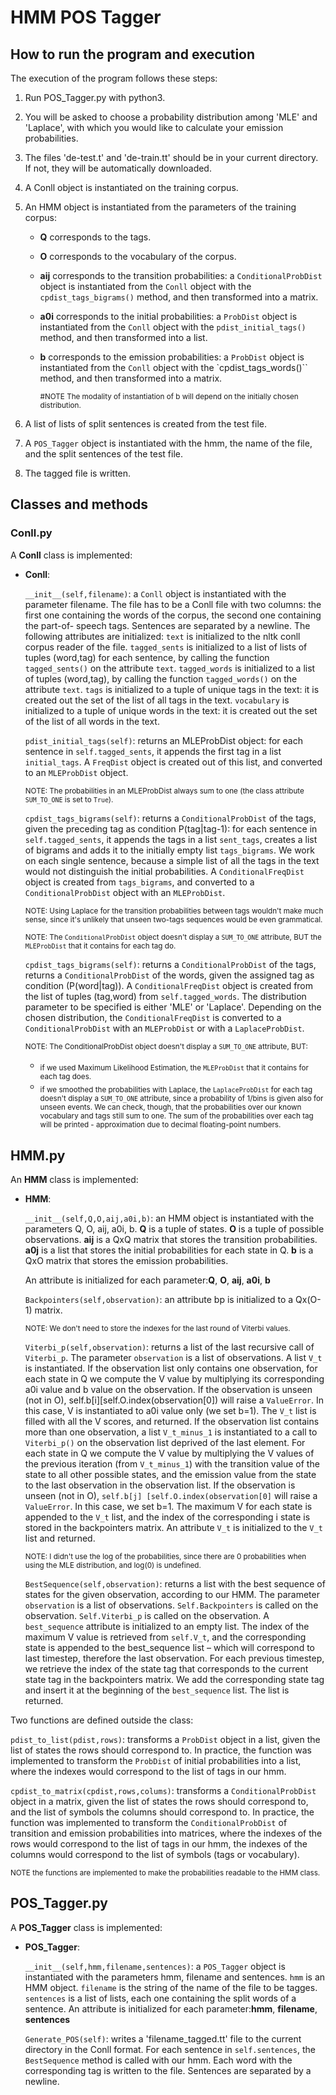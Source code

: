 # HMM POS Tagger

## How to run the program and execution

The execution of the program follows these steps:
1. Run POS_Tagger.py with python3.
2. You will be asked to choose a probability distribution among 'MLE' and
'Laplace', with which you would like to calculate your emission probabilities.
3. The files 'de-test.t' and 'de-train.tt' should be in your current directory.
If not, they will be automatically downloaded.
4. A Conll object is instantiated on the training corpus.
5. An HMM object is instantiated from the parameters of the training corpus:
	+ **Q** corresponds to the tags.
	+ **O** corresponds to the vocabulary of the corpus.
	+ **aij** corresponds to the transition probabilities: a `ConditionalProbDist`
object is instantiated from the `Conll` object with the
`cpdist_tags_bigrams()` method, and then transformed into a matrix.
	+ **a0i** corresponds to the initial probabilities: a `ProbDist` object is
instantiated from the `Conll` object with the `pdist_initial_tags()` method,
and then transformed into a list.
	+ **b** corresponds to the emission probabilities: a `ProbDist` object is
instantiated from the `Conll` object with the `cpdist_tags_words()`` method,
and then transformed into a matrix.

		<sub>#NOTE The modality of instantiation of b will depend on the initially chosen
distribution.</sub>

6. A list of lists of split sentences is created from the test file.
7. A `POS_Tagger` object is instantiated with the hmm, the name of the file, and
the split sentences of the test file.
8. The tagged file is written.

## Classes and methods

### Conll.py

A **Conll** class is implemented:

- **Conll**:

	`__init__(self,filename)`: a `Conll` object is instantiated with the parameter
filename. The file has to be a Conll file with two columns: the first one
containing the words of the corpus, the second one containing the part-of-
speech tags. Sentences are separated by a newline.
The following attributes are initialized:
`text` is initialized to the nltk conll corpus reader of the file.
`tagged_sents` is initialized to a list of lists of tuples (word,tag) for
each sentence, by calling the function `tagged_sents()` on the attribute
`text`.
`tagged_words` is initialized to a list of tuples (word,tag), by calling the
function `tagged_words()` on the attribute `text`.
`tags` is initialized to a tuple of unique tags in the text: it is created
out the set of the list of all tags in the text.
`vocabulary` is initialized to a tuple of unique words in the text: it is
created out the set of the list of all words in the text.

	`pdist_initial_tags(self)`: returns an MLEProbDist object: for each sentence
in `self.tagged_sents`, it appends the first tag in a list `initial_tags`. A
`FreqDist` object is created out of this list, and converted to an
`MLEProbDist` object.

	<sub>NOTE: The probabilities in an MLEProbDist always sum to one (the class
attribute `SUM_TO_ONE` is set to `True`).</sub>



	`cpdist_tags_bigrams(self)`: returns a `ConditionalProbDist` of the tags,
given the preceding tag as condition P(tag|tag-1): for each sentence in
`self.tagged_sents`, it appends the tags in a list `sent_tags`, creates a list
of bigrams and adds it to the initially empty list `tags_bigrams`. We work
on each single sentence, because a simple list of all the tags in the text
would not distinguish the initial probabilities.
A `ConditionalFreqDist` object is created from `tags_bigrams`, and converted
to a `ConditionalProbDist` object with an `MLEProbDist`.

	<sub>NOTE: Using Laplace for the transition probabilities between tags
wouldn't make much sense, since it's unlikely that unseen two-tags
sequences would be even grammatical.</sub>

	<sub>NOTE: The `ConditionalProbDist` object doesn't display a `SUM_TO_ONE`
attribute, BUT the `MLEProbDist` that it contains for each tag do.</sub>


	`cpdist_tags_bigrams(self)`:  returns a `ConditionalProbDist` of the tags,
returns a `ConditionalProbDist` of the
words, given the assigned tag as condition (P(word|tag)).
A `ConditionalFreqDist` object is created from the list of tuples (tag,word)
from `self.tagged_words`.
The distribution parameter to be specified is either 'MLE' or 'Laplace'.
Depending on the chosen distribution, the `ConditionalFreqDist` is converted
to a `ConditionalProbDist` with an `MLEProbDist` or with a `LaplaceProbDist`.

	<sub>NOTE: The ConditionalProbDist object doesn't display a `SUM_TO_ONE`
attribute, BUT:</sub>
	- <sub>if we used Maximum Likelihood Estimation, the `MLEProbDist` that it
contains for each tag does.</sub>
	- <sub>if we smoothed the probabilities with Laplace, the `LaplaceProbDist` for
each tag doesn't display a `SUM_TO_ONE` attribute, since a probability of
1/bins is given also for unseen events. We can check, though, that the
probabilities over our known vocabulary and tags still sum to one. The sum
of the probabilities over each tag will be printed - approximation due to
decimal floating-point numbers.</sub>



## HMM.py
An **HMM** class is implemented:

- **HMM**:

	`__init__(self,Q,O,aij,a0i,b)`: an HMM object is instantiated with the
	parameters Q, O, aij, a0i, b.
	**Q** is a tuple of states.
	**O** is a tuple of possible observations.
	**aij** is a QxQ matrix that stores the transition probabilities.
	**a0j** is a list that stores the initial probabilities for each state in Q.
	**b** is a QxO matrix that stores the emission probabilities.
	
	An attribute is initialized for each parameter:**Q**, **O**, **aij**, **a0i**, **b**

	`Backpointers(self,observation)`: an attribute bp is initialized to a
Qx(O-1) matrix.

	<sub>NOTE: We don't need to store the indexes for the last round of Viterbi
values.</sub>

	`Viterbi_p(self,observation)`: returns a list of the last recursive call of
`Viterbi_p`. The parameter `observation` is a list of observations.
A list `V_t` is instantiated.
If the observation list only contains one observation, for each state in Q
we compute the V value by multiplying its corresponding a0i value and b
value on the observation. If the observation is unseen (not in O),
self.b[i][self.O.index(observation[0]) will raise a `ValueError`. In this
case, V is instantiated to a0i value only (we set b=1). The `V_t` list is
filled with all the V scores, and returned.
If the observation list contains more than one observation, a list
`V_t_minus_1` is instantiated to a call to `Viterbi_p()` on the observation
list deprived of the last element. For each state in Q we compute the V
value by multiplying the V values of the previous iteration (from
`V_t_minus_1`) with the transition value of the state to all other possible
states, and the emission value from the state to the last observation in
the observation list. If the observation is unseen (not in O), `self.b[j]
[self.O.index(observation[0]` will raise a `ValueError`. In this case, we
set b=1. The maximum V for each state is appended to the `V_t` list, and the
index of the corresponding i state is stored in the backpointers matrix.
An attribute `V_t` is initialized to the `V_t` list and returned.

	<sub>NOTE: I didn't use the log of the probabilities, since there are 0
probabilities when using the MLE distribution, and log(0) is undefined.</sub>

	`BestSequence(self,observation)`: returns a list with the best sequence of
states for the given observation, according to our HMM. The parameter
`observation` is a list of observations.
`Self.Backpointers` is called on the observation.
`Self.Viterbi_p` is called on the observation.
A `best_sequence` attribute is initialized to an empty list. The index of
the maximum V value is retrieved from `self.V_t`, and the corresponding
state is appended to the best_sequence list – which will correspond to
last timestep, therefore the last observation.
For each previous timestep, we retrieve the index of the state tag that
corresponds to the current state tag in the backpointers matrix. We add
the corresponding state tag and insert it at the beginning of the
`best_sequence` list. The list is returned.

Two functions are defined outside the class:

`pdist_to_list(pdist,rows)`: transforms a `ProbDist` object in a list, given the
list of states the rows should correspond to. In practice, the function was
implemented to transform the `ProbDist` of initial probabilities into a list,
where the indexes would correspond to the list of tags in our hmm.


`cpdist_to_matrix(cpdist,rows,colums)`: transforms a `ConditionalProbDist` object in
a matrix, given the list of states the rows should correspond to, and the list
of symbols the columns should correspond to. In practice, the function was
implemented to transform the `ConditionalProbDist` of transition and emission
probabilities into matrices, where the indexes of the rows would correspond to
the list of tags in our hmm, the indexes of the columns would correspond to the
list of symbols (tags or vocabulary).

<sub>NOTE the functions are implemented to make the probabilities readable to the
HMM class.</sub>

## POS_Tagger.py

A **POS_Tagger** class is implemented:

- **POS_Tagger**:

	`__init__(self,hmm,filename,sentences)`: a `POS_Tagger` object is instantiated
with the parameters hmm, filename and sentences.
`hmm` is an HMM object.
`filename` is the string of the name of the file to be tagges.
`sentences` is a list of lists, each one containing the split words of a
sentence.
An attribute is initialized for each parameter:**hmm**, **filename**, **sentences**

	`Generate_POS(self)`: writes a 'filename_tagged.tt' file to the current
directory in the Conll format.
For each sentence in `self.sentences`, the `BestSequence` method is called
with our hmm. Each word with the corresponding tag is written to the file.
Sentences are separated by a newline.
